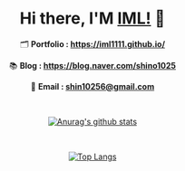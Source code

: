 
<div align=center>

# Hi there, I'M [IML!](https://iml1111.github.io) 👋

🗂 **Portfolio : https://iml1111.github.io/**

📚 **Blog : https://blog.naver.com/shino1025**

📧 **Email : shin10256@gmail.com**

<br>

[![Anurag's github stats](https://github-readme-stats.vercel.app/api?username=iml1111&count_private=true)](https://github.com/anuraghazra/github-readme-stats)

<br>

[![Top Langs](https://github-readme-stats.vercel.app/api/top-langs/?username=iml1111&layout=compact)](https://github.com/anuraghazra/github-readme-stats)

<br>

</div>
